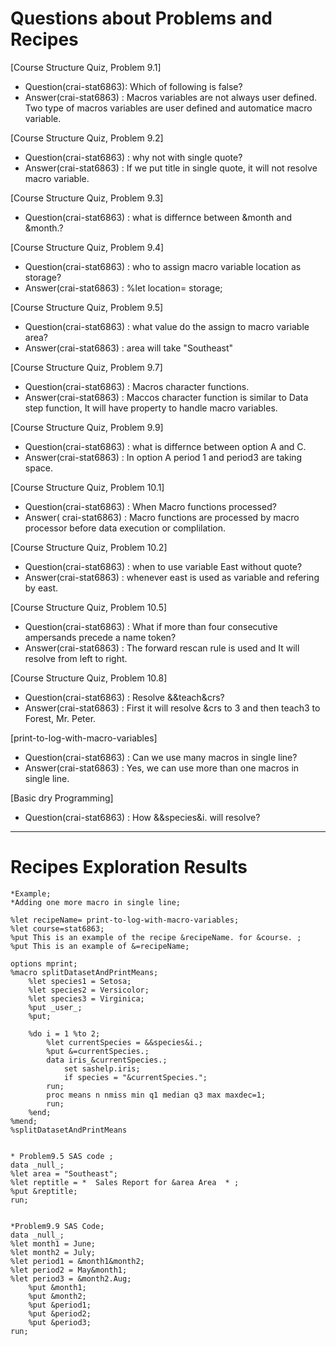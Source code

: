 
# Questions about Problems and Recipes



[Course Structure Quiz, Problem 9.1]

* Question(crai-stat6863): Which of following is false?
* Answer(crai-stat6863) : Macros variables are not always user defined. Two type of macros variables are user defined and
automatice macro variable.


[Course Structure Quiz, Problem 9.2]
* Question(crai-stat6863) : why not with single quote?
* Answer(crai-stat6863) : If we put title in single quote, it will not resolve macro variable.

[Course Structure Quiz, Problem 9.3]
* Question(crai-stat6863) : what is differnce between &month and &month.?

[Course Structure Quiz, Problem 9.4]
* Question(crai-stat6863) : who to assign macro variable location as storage?
* Answer(crai-stat6863) : %let location= storage;

[Course Structure Quiz, Problem 9.5]
* Question(crai-stat6863) : what value do the assign to macro variable area?
* Answer(crai-stat6863) : area will take "Southeast"

[Course Structure Quiz, Problem 9.7]
* Question(crai-stat6863) : Macros character functions.
* Answer(crai-stat6863) : Maccos character function is similar to Data step function, It will have property to handle 
macro variables.

[Course Structure Quiz, Problem 9.9]
* Question(crai-stat6863) : what is differnce between option A and C.
* Answer(crai-stat6863) : In option A period 1 and period3 are taking space.

[Course Structure Quiz, Problem 10.1]
* Question(crai-stat6863) : When Macro functions processed?
* Answer( crai-stat6863) : Macro functions are processed by macro processor before data execution or complilation.

[Course Structure Quiz, Problem 10.2]
* Question(crai-stat6863) : when to use variable East without quote?
* Answer(crai-stat6863) : whenever east is used as variable and refering by east.

[Course Structure Quiz, Problem 10.5]
* Question(crai-stat6863) : What if more than four consecutive ampersands precede a name token?
* Answer(crai-stat6863) : The forward rescan rule is used and It will resolve from left to right.

[Course Structure Quiz, Problem 10.8]
* Question(crai-stat6863) : Resolve &&teach&crs?
* Answer(crai-stat6863) : First it will resolve &crs to 3 and then teach3 to Forest, Mr. Peter.

[print-to-log-with-macro-variables]
* Question(crai-stat6863) : Can we use many macros in single line?
* Answer(crai-stat6863) : Yes, we can use more than one macros in single line.


[Basic dry Programming]
* Question(crai-stat6863) : How &&species&i. will resolve?

***



# Recipes Exploration Results



```
*Example;
*Adding one more macro in single line;

%let recipeName= print-to-log-with-macro-variables;
%let course=stat6863;
%put This is an example of the recipe &recipeName. for &course. ;
%put This is an example of &=recipeName;

options mprint;
%macro splitDatasetAndPrintMeans;
    %let species1 = Setosa;
    %let species2 = Versicolor;
    %let species3 = Virginica;
    %put _user_;
    %put;

    %do i = 1 %to 2;
        %let currentSpecies = &&species&i.;
        %put &=currentSpecies.;
        data iris_&currentSpecies.;
            set sashelp.iris;
            if species = "&currentSpecies.";
        run;
        proc means n nmiss min q1 median q3 max maxdec=1;
        run;
    %end;
%mend;
%splitDatasetAndPrintMeans


* Problem9.5 SAS code ;
data _null_;
%let area = "Southeast"; 
%let reptitle = *  Sales Report for &area Area  * ; 
%put &reptitle;
run;


*Problem9.9 SAS Code;
data _null_;
%let month1 = June;
%let month2 = July;
%let period1 = &month1&month2;
%let period2 = May&month1;
%let period3 = &month2.Aug; 
	%put &month1;
	%put &month2;
	%put &period1;
	%put &period2;
	%put &period3;
run;



```
